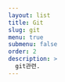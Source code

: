 ```yaml
---
layout: list
title: Git
slug: git
menu: true
submenu: false
order: 2
description: >
  git관련.  
---
```

